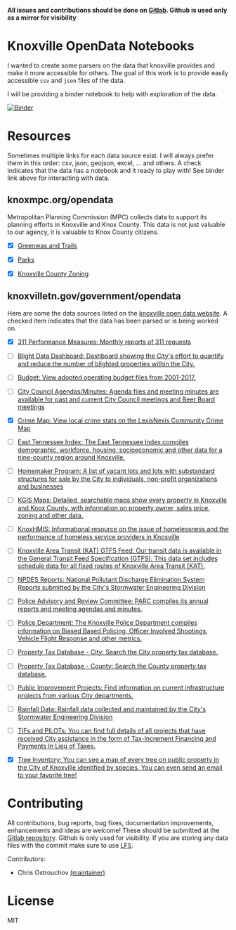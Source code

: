 **All issues and contributions should be done on
[Gitlab](https://gitlab.com/costrouc/knoxville-opendata-notebooks). Github
is used only as a mirror for visibility**

# Knoxville OpenData Notebooks

I wanted to create some parsers on the data that knoxville provides
and make it more accessible for others. The goal of this work is to
provide easily accessible `csv` and `json` files of the data.

I will be providing a binder notebook to help with exploration of the
data.

[![Binder](https://mybinder.org/badge.svg)](http://mybinder.org/v2/gh/costrouc/knoxville-opendata-notebooks/master?urlpath=lab/tree/notebooks/Overview.ipynb)

# Resources

Sometimes multiple links for each data source exist. I will always
prefer them in this order: csv, json, geojson, excel, ... and
others. A check indicates that the data has a notebook and it ready to
play with! See binder link above for interacting with data.

## knoxmpc.org/opendata

Metropolitan Planning Commission (MPC) collects data to support its
planning efforts in Knoxville and Knox County. This data is not just
valuable to our agency, it is valuable to Knox County citizens.

 - [X] [Greenwas and Trails](https://knoxgis.maps.arcgis.com/home/item.html?id=5c1c99f1e6f94e60aec8325646473ab3)

 - [X] [Parks](https://knoxgis.maps.arcgis.com/home/item.html?id=2e82b2c2576441d6973dacad3173d36e)
 
 - [X] [Knoxville County Zoning](https://knoxgis.maps.arcgis.com/home/item.html?id=ca4ac10098dd4de995b16312c83665f4)

## knoxvilletn.gov/government/opendata

Here are some the data sources listed on the [knoxville open data website](http://knoxvilletn.gov/government/opendata/). A checked item indicates that the data has been parsed or is being worked on.

 - [X] [311 Performance Measures: Monthly reports of 311 requests](http://knoxvilletn.gov/government/city_departments_offices/311/performance_measures/)

 - [ ] [Blight Data Dashboard: Dashboard showing the City's effort to quantify and reduce the number of blighted properties within the City.](http://knoxvilletn.gov/cms/One.aspx?portalId=109562&pageId=9969128)

 - [ ] [Budget: View adopted operating budget files from 2001-2017.](http://knoxvilletn.gov/government/city_departments_offices/Finance/budget/budget_archive/)

 - [ ] [City Council Agendas/Minutes: Agenda files and meeting minutes are available for past and current City Council meetings and Beer Board meetings](http://knoxvilletn.gov/citycouncil)

 - [X] [Crime Map: View local crime stats on the LexisNexis Community Crime Map](http://communitycrimemap.com/?address=Knoxville,TN)

 - [ ] [East Tennessee Index: The East Tennessee Index compiles demographic, workforce, housing, socioeconomic and other data for a nine-county region around Knoxville.](http://etindex.org/)

 - [ ] [Homemaker Program: A list of vacant lots and lots with substandard structures for sale by the City to individuals, non-profit organizations and businesses](http://knoxvilletn.gov/government/city_departments_offices/community_development/homemaker_program/)

 - [ ] [KGIS Maps: Detailed, searchable maps show every property in Knoxville and Knox County, with information on property owner, sales price, zoning and other data.](http://www.kgis.org/kgismaps/Map.htm)

 - [ ] [KnoxHMIS: Informational resource on the issue of homelessness and the performance of homeless service providers in Knoxville](http://www.knoxhmis.org/dashboard/)

 - [ ] [Knoxville Area Transit (KAT) GTFS Feed: Our transit data is available in the General Transit Feed Specification (GTFS). This data set includes schedule data for all fixed routes of Knoxville Area Transit (KAT).](http://knoxvilletn.gov/cms/One.aspx?portalId=109562&pageId=11688599)

 - [ ] [NPDES Reports: National Pollutant Discharge Elimination System Reports submitted by the City's Stormwater Engineering Division](http://knoxvilletn.gov/government/city_departments_offices/engineering/stormwater_engineering_division/npdes_program/npdes_reports/)

 - [ ] [Police Advisory and Review Committee: PARC compiles its annual reports and meeting agendas and minutes.](http://knoxvilletn.gov/government/city_departments_offices/police_department/kpd_open_records_page/)

 - [ ] [Police Department: The Knoxville Police Department compiles information on Biased Based Policing, Officer Involved Shootings, Vehicle Flight Response and other metrics.](http://knoxvilletn.gov/government/city_departments_offices/police_department/kpd_open_records_page/)

 - [ ] [Property Tax Database - City: Search the City property tax database.](https://propertytax.knoxvilletn.gov/)

 - [ ] [Property Tax Database - County: Search the County property tax database.](http://www.knoxcounty.org/apps/tax_search/)

 - [ ] [Public Improvement Projects: Find information on current infrastructure projects from various City departments.](http://knoxvilletn.gov/projects)

 - [ ] [Rainfall Data: Rainfall data collected and maintained by the City's Stormwater Engineering Division](http://knoxvilletn.gov/government/city_departments_offices/engineering/stormwater_engineering_division/rainfall_data/)

 - [ ] [TIFs and PILOTs: You can find full details of all projects that have received City assistance in the form of Tax-Increment Financing and Payments In Lieu of Taxes.](http://knoxvilletn.gov/cms/One.aspx?portalId=109562&pageId=201883)

 - [X] [Tree Inventory: You can see a map of every tree on public property in the City of Knoxville identified by species. You can even send an email to your favorite tree!](http://www.kgis.org/maps/treeinventory.html)

# Contributing

All contributions, bug reports, bug fixes, documentation improvements,
enhancements and ideas are welcome! These should be submitted at the
[Gitlab
repository](https://gitlab.com/costrouc/knoxville-opendata-notebooks). Github
is only used for visibility. If you are storing any data files with
the commit make sure to use [LFS](https://git-lfs.github.com/).

Contributors:
 - Chris Ostrouchov [(maintainer)](https://gitlab.com/costrouc/)

# License

MIT

